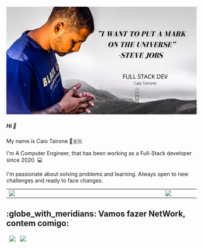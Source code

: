 

![Welcome](github-profile-header.jpg?raw=true)

##### Hi 👋

My name is Caio Tairone 🧑‍🇧🇷

I'm A Computer Engineer, that has been working as a Full-Stack developer since 2020. 💻

I'm passionate about solving problems and learning. Always open to new challenges and ready to face changes.

<center>
<table>
    <tr>
        <td><img width="400px" align="left" src="https://github-readme-stats.vercel.app/api/top-langs/?username=tairone&hide=html&layout=compact&theme=buefy" /></td>
        <td><img width="495px" align="left" src="https://github-readme-stats.vercel.app/api?username=tairone32&theme=buefy"/></td>
    </tr>   
</table>
</center>  

<h2> :globe_with_meridians: Vamos fazer NetWork, contem comigo: </h2>

<p align="center">
 
&nbsp; <a align="center" href="https://www.linkedin.com/in/caio-tairone/" target="_blank" rel="noopener noreferrer"><img align="center" src="https://img.icons8.com/plasticine/100/000000/linkedin.png" width="50" /></a>
&nbsp; <a align="center" href="mailto:dev.tairone@gmail.com" target="_blank" rel="noopener noreferrer"><img align="center" src="https://img.icons8.com/plasticine/100/000000/gmail.png"  width="50" /></a>
</p>
